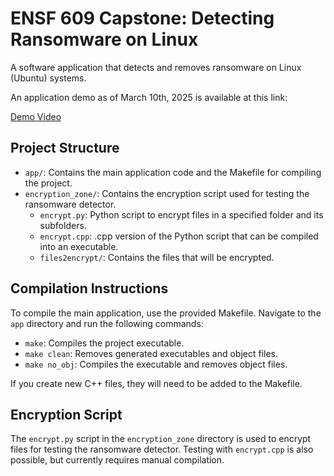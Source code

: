 # ENSF 609 Capstone: Detecting Ransomware on Linux

A software application that detects and removes ransomware on Linux (Ubuntu) systems.

An application demo as of March 10th, 2025 is available at this link:

[Demo Video](https://drive.google.com/file/d/1_kg18xHsj8cp9Rjf7lbe5lF6xD2rqKeS/view?usp=sharing)

## Project Structure

- `app/`: Contains the main application code and the Makefile for compiling the project.
- `encryption_zone/`: Contains the encryption script used for testing the ransomware detector.
  - `encrypt.py`: Python script to encrypt files in a specified folder and its subfolders.
  - `encrypt.cpp`: .cpp version of the Python script that can be compiled into an executable.
  - `files2encrypt/`: Contains the files that will be encrypted.

## Compilation Instructions

To compile the main application, use the provided Makefile. Navigate to the `app` directory and run the following commands:

- `make`: Compiles the project executable.
- `make clean`: Removes generated executables and object files.
- `make no_obj`: Compiles the executable and removes object files.

If you create new C++ files, they will need to be added to the Makefile.

## Encryption Script

The `encrypt.py` script in the `encryption_zone` directory is used to encrypt files for testing the ransomware detector.
Testing with `encrypt.cpp` is also possible, but currently requires manual compilation. 

